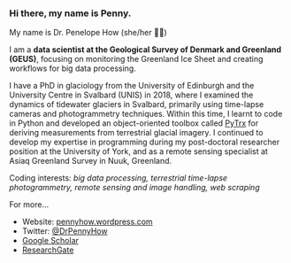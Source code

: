 ### Hi there, my name is Penny.

My name is Dr. Penelope How (she/her 🏳️‍🌈) 

I am a **data scientist at the Geological Survey of Denmark and Greenland (GEUS)**, focusing on monitoring the Greenland Ice Sheet and creating workflows for big data processing. 

I have a PhD in glaciology from the University of Edinburgh and the University Centre in Svalbard (UNIS) in 2018, where I examined the dynamics of tidewater glaciers in Svalbard, primarily using time-lapse cameras and photogrammetry techniques. Within this time, I learnt to code in Python and developed an object-oriented toolbox called [PyTrx](https://github.com/PennyHow/PyTrx) for deriving measurements from terrestrial glacial imagery. I continued to develop my expertise in programming during my post-doctoral researcher position at the University of York, and as a remote sensing specialist at Asiaq Greenland Survey in Nuuk, Greenland.

Coding interests: *big data processing, terrestrial time-lapse photogrammetry, remote sensing and image handling, web scraping*

For more…
- Website: [pennyhow.wordpress.com](https://pennyhow.wordpress.com/)
- Twitter: [@DrPennyHow](https://twitter.com/DrPennyHow)
- [Google Scholar](https://scholar.google.com/citations?user=946wHTUAAAAJ&hl=en)
- [ResearchGate](https://www.researchgate.net/profile/Penelope-How)
